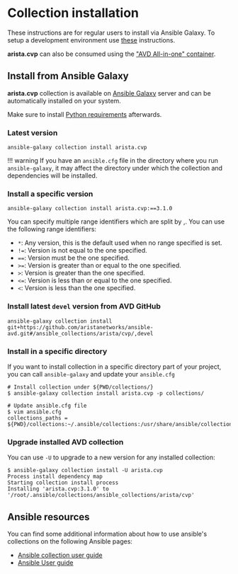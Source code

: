<!--
  ~ Copyright (c) 2023 Arista Networks, Inc.
  ~ Use of this source code is governed by the Apache License 2.0
  ~ that can be found in the LICENSE file.
  -->

# Collection installation

These instructions are for regular users to install via Ansible Galaxy. To setup a development environment use [these](https://www.avd.sh/en/devel/docs/contribution/overview.html) instructions.

**arista.cvp** can also be consumed using the ["AVD All-in-one" container](https://github.com/arista-netdevops-community/avd-all-in-one-container).

## Install from Ansible Galaxy

**arista.cvp** collection is available on [Ansible Galaxy](https://galaxy.ansible.com/arista/cvp) server and can be automatically installed on your system.

Make sure to install [Python requirements](requirements.md#additional-python-libraries-required) afterwards.

### Latest version

```shell
ansible-galaxy collection install arista.cvp
```

!!! warning
    If you have an `ansible.cfg` file in the directory where you run `ansible-galaxy`, it may affect the directory under which the collection and dependencies will be installed.

### Install a specific version

```shell
ansible-galaxy collection install arista.cvp:==3.1.0
```

You can specify multiple range identifiers which are split by ,. You can use the following range identifiers:

- `*`: Any version, this is the default used when no range specified is set.
- `!=`: Version is not equal to the one specified.
- `==`: Version must be the one specified.
- `>=`: Version is greater than or equal to the one specified.
- `>`: Version is greater than the one specified.
- `<=`: Version is less than or equal to the one specified.
- `<`: Version is less than the one specified.

### Install latest `devel` version from AVD GitHub

```shell
ansible-galaxy collection install git+https://github.com/aristanetworks/ansible-avd.git#/ansible_collections/arista/cvp/,devel
```

### Install in a specific directory

If you want to install collection in a specific directory part of your project, you can call `ansible-galaxy` and update your `ansible.cfg`

```shell
# Install collection under ${PWD/collections/}
$ ansible-galaxy collection install arista.cvp -p collections/

# Update ansible.cfg file
$ vim ansible.cfg
collections_paths = ${PWD}/collections:~/.ansible/collections:/usr/share/ansible/collections
```

### Upgrade installed AVD collection

You can use `-U` to upgrade to a new version for any installed collection:

```shell
$ ansible-galaxy collection install -U arista.cvp
Process install dependency map
Starting collection install process
Installing 'arista.cvp:3.1.0' to '/root/.ansible/collections/ansible_collections/arista/cvp'
```

## Ansible resources

You can find some additional information about how to use ansible's collections on the following Ansible pages:

- [Ansible collection user guide](https://docs.ansible.com/ansible/latest/user_guide/collections_using.html)
- [Ansible User guide](https://docs.ansible.com/ansible/latest/user_guide/index.html)

